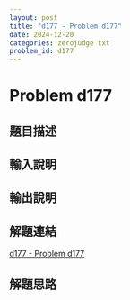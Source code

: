 ```yaml
---
layout: post
title: "d177 - Problem d177"
date: 2024-12-20
categories: zerojudge txt
problem_id: d177
---
```


# Problem d177

## 題目描述



## 輸入說明



## 輸出說明



## 解題連結

[d177 - Problem d177](https://zerojudge.tw/ShowProblem?problemid=d177)

## 解題思路

